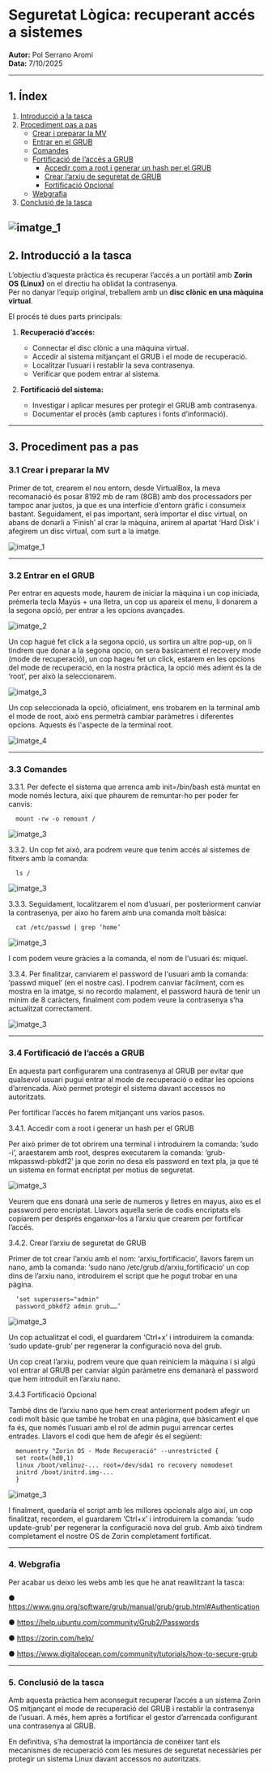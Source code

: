 # Seguretat Lògica: recuperant accés a sistemes
**Autor:** Pol Serrano Aromí  
**Data:** 7/10/2025  

---

## 1. Índex
1. [Introducció a la tasca](#2-introducció-a-la-tasca)  
2. [Procediment pas a pas](#3-procediment-pas-a-pas)  
   - [Crear i preparar la MV](#31-crear-i-preparar-la-mv)  
   - [Entrar en el GRUB](#32-entrar-en-el-grub)  
   - [Comandes](#33-comandes)  
   - [Fortificació de l’accés a GRUB](#34-fortificació-de-laccés-a-grub)  
     - [Accedir com a root i generar un hash per el GRUB](#341-accedir-com-a-root-i-generar-un-hash-per-el-grub)  
     - [Crear l’arxiu de seguretat de GRUB](#342-crear-larxiu-de-seguretat-de-grub)  
     - [Fortificació Opcional](#343-fortificació-opcional)  
   - [Webgrafia](#34-webgrafia)  
3. [Conclusió de la tasca](#4-conclusió-de-la-tasca)  

![imatge_1](imatge_1.png)
---

## 2. Introducció a la tasca

L’objectiu d’aquesta pràctica és recuperar l’accés a un portàtil amb **Zorin OS (Linux)** on el directiu ha oblidat la contrasenya.  
Per no danyar l’equip original, treballem amb un **disc clònic en una màquina virtual**.

El procés té dues parts principals:

1. **Recuperació d’accés:**
   - Connectar el disc clònic a una màquina virtual.  
   - Accedir al sistema mitjançant el GRUB i el mode de recuperació.  
   - Localitzar l’usuari i restablir la seva contrasenya.  
   - Verificar que podem entrar al sistema.

2. **Fortificació del sistema:**
   - Investigar i aplicar mesures per protegir el GRUB amb contrasenya.  
   - Documentar el procés (amb captures i fonts d’informació).

---

## 3. Procediment pas a pas

### 3.1 Crear i preparar la MV

Primer de tot, crearem el nou entorn, desde VirtualBox, la meva recomanació és posar 8192 mb de ram (8GB) amb dos processadors per tampoc anar justos, ja que es una interfície d'entorn gràfic i consumeix bastant. Seguidament, el pas important, serà importar el disc virtual, on abans de donarli a ‘Finish’ al crar la màquina, anirem al apartat ‘Hard Disk’ i afegirem un disc virtual, com surt a la imatge.

![imatge_1](imatge_2.png)

---

### 3.2 Entrar en el GRUB

Per entrar en aquests mode, haurem de iniciar la màquina i un cop iniciada, prémerla tecla Mayús + una lletra, un cop us apareix el menu, li donarem a la segona opció, per entrar a les opcions avançades.

![imatge_2](imatge_3.png)

Un cop hagué fet click a la segona opció, us sortira un altre pop-up, on li tindrem que donar a la segona opcio, on sera basicament el recovery mode (mode de recuperació), un cop hageu fet un click, estarem en les opcions del mode de
recuperació, en la nostra pràctica, la opció més adient és la de ‘root’, per això la seleccionarem.

![imatge_3](imatge_4.png)

Un cop seleccionada la opció, oficialment, ens trobarem en la terminal amb el mode de root, això ens permetrà cambiar paràmetres i diferentes opcions. Aquests és l'aspecte de la terminal root.

![imatge_4](imatge_5.png)

---

### 3.3 Comandes

3.3.1. Per defecte el sistema que arrenca amb init=/bin/bash està muntat en mode només lectura, així que phaurem de remuntar-ho per poder fer canvis:

      mount -rw -o remount /

![imatge_3](imatge_6.png)

3.3.2. Un cop fet això, ara podrem veure que tenim accés al sistemes de fitxers amb la comanda:

      ls /
      
![imatge_3](imatge_7.png)

3.3.3. Seguidament, localitzarem el nom d’usuari, per posteriorment canviar la contrasenya, per aixo ho farem amb una comanda molt bàsica:

      cat /etc/passwd | grep ‘home’

![imatge_3](imatge_8.png)

I com podem veure gràcies a la comanda, el nom de l'usuari és: miquel.

3.3.4. Per finalitzar, canviarem el password de l'usuari amb la comanda: ‘passwd miquel’ (en el nostre cas). I podrem canviar fàcilment, com es mostra en la imatge, si no recordo malament, el password haurà de tenir un mínim de 8 caràcters, finalment com podem veure la contrasenya s’ha actualitzat correctament.

![imatge_3](imatge_9.png)

---

### 3.4 Fortificació de l’accés a GRUB

En aquesta part configurarem una contrasenya al GRUB per evitar que qualsevol usuari pugui entrar al mode de recuperació o editar les opcions d’arrencada. Això permet protegir el sistema davant accessos no autoritzats.

Per fortificar l’accés ho farem mitjançant uns varios pasos.

3.4.1. Accedir com a root i generar un hash per el GRUB

Per això primer de tot obrirem una terminal i introduirem la comanda: ‘sudo -i’, araestarem amb root, despres executarem la comanda: ‘grub-mkpasswd-pbkdf2’ ja que zorin no desa els password en text pla, ja que té un sistema en format encriptat per
motius de seguretat.

![imatge_3](imatge_10.png)

Veurem que ens donarà una serie de numeros y lletres en mayus, aixo es el password pero encriptat. Llavors aquella serie de codis encriptats els copiarem per després enganxar-los a l’arxiu que crearem per fortificar l’accés.

3.4.2. Crear l’arxiu de seguretat de GRUB

Primer de tot crear l’arxiu amb el nom: ‘arxiu_fortificacio’, llavors farem un nano, amb la comanda: ‘sudo nano /etc/grub.d/arxiu_fortificacio’ un cop dins de l’arxiu nano, introduirem el script que he pogut trobar en una pàgina.

      ‘set superusers="admin"
      password_pbkdf2 admin grub……’

![imatge_3](imatge_11.png)

Un cop actualitzat el codi, el guardarem ‘Ctrl+x’ i introduirem la comanda: ‘sudo update-grub’ per regenerar la configuració nova del grub.

Un cop creat l’arxiu, podrem veure que quan reiniciem la màquina i si algú vol entrar
al GRUB per canviar algún paràmetre ens demanarà el password que hem introduït
en l’arxiu nano.

3.4.3 Fortificació Opcional

També dins de l’arxiu nano que hem creat anteriorment podem afegir un codi molt bàsic que també he trobat en una pàgina, que bàsicament el que fa és, que només l’usuari amb el rol de admin pugui arrencar certes entrades. Llavors el codi que hem de afegir és el següent:

      menuentry "Zorin OS - Mode Recuperació" --unrestricted {
      set root=(hd0,1)
      linux /boot/vmlinuz-... root=/dev/sda1 ro recovery nomodeset
      initrd /boot/initrd.img-...
      }

![imatge_3](imatge_12.png)

I finalment, quedaría el script amb les millores opcionals algo així, un cop finalitzat, recordem, el guardarem ‘Ctrl+x’ i introduirem la comanda: ‘sudo update-grub’ per regenerar la configuració nova del grub. Amb això tindrem completament el nostre OS de Zorin completament fortificat.

---

### 4. Webgrafia

Per acabar us deixo les webs amb les que he anat reawlitzant la tasca:

   ● https://www.gnu.org/software/grub/manual/grub/grub.html#Authentication
   
   ● https://help.ubuntu.com/community/Grub2/Passwords
   
   ● https://zorin.com/help/
   
   ● https://www.digitalocean.com/community/tutorials/how-to-secure-grub

--- 

### 5. Conclusió de la tasca

Amb aquesta pràctica hem aconseguit recuperar l’accés a un sistema Zorin OS mitjançant el mode de recuperació del GRUB i restablir la contrasenya de l’usuari. A més, hem après a fortificar el gestor d’arrencada configurant una contrasenya al
GRUB.

En definitiva, s’ha demostrat la importància de conèixer tant els mecanismes de recuperació com les mesures de seguretat necessàries per protegir un sistema Linux davant accessos no autoritzats.


